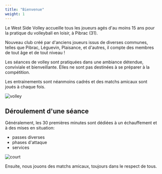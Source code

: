 ```yaml
---
title: "Bienvenue"
weight: 1
---
```


Le West Side Volley accueille tous les joueurs agés d'au moins 15 ans pour la pratique du volleyball en loisir, à Pibrac (31).

Nouveau club créé par d'anciens joueurs issus de diverses communes, telles que Pibrac, Léguevin, Plaisance, et d'autres, il compte des membres de tout âge et de tout niveau ! 

Les séances de volley sont pratiquées dans une ambiance détendue, conviviale et bienveillante. Elles ne sont pas destinées à se préparer à la compétition.

Les entrainements sont néanmoins cadrés et des matchs amicaux sont joués à chaque fois.

![volley](images/player.webp)

## Déroulement d'une séance

Généralement, les 30 premières minutes sont dédiées à un échauffement et à des mises en situation:
- passes diverses
- phases d'attaque
- services

![court](images/recep.webp)

Ensuite, nous jouons des matchs amicaux, toujours dans le respect de tous.
